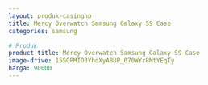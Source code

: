 ```yaml
---
layout: produk-casinghp
title: Mercy Overwatch Samsung Galaxy S9 Case
categories: samsung

# Produk
product-title: Mercy Overwatch Samsung Galaxy S9 Case
image-drive: 15SOPMIO3YhdXyA8UP_070WYr8MtYEqTy
harga: 90000
---
```

